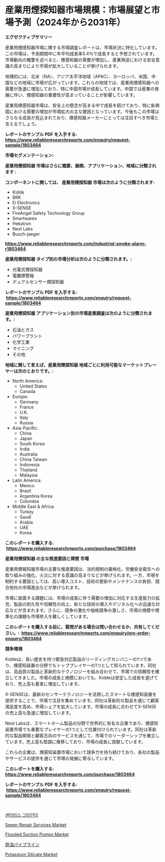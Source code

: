 <p><h1>産業用煙探知器市場規模：市場展望と市場予測（2024年から2031年）</h1></p><p><strong>エグゼクティブサマリー</strong></p>
<p><p>産業用煙感知器市場に関する市場調査レポートは、市場状況に特化しています。この市場は、予測期間中に年平均成長率5.4％で成長すると予想されています。市場動向の概要を述べると、煙感知器の需要が増加し、産業用途における安全意識の高まりにより市場が拡大していることが挙げられます。</p><p>地理的には、北米（NA）、アジア太平洋地域（APAC）、ヨーロッパ、米国、中国などの地域に市場が広がっています。これらの地域では、産業用煙感知器への需要が急速に増加しており、特に中国市場が成長しています。中国では産業の発展に伴い、煙感知器の重要性が高まっていることが影響しています。</p><p>産業用煙感知器市場は、安全上の懸念が高まる中で成長を続けており、特に新興国における需要の増加が市場拡大の主な要因となっています。今後もこの市場はさらなる成長が見込まれており、煙感知器メーカーにとっては注目すべき市場と言えるでしょう。</p></p>
<p><strong>レポートのサンプル PDF を入手する: <a href="https://www.reliableresearchreports.com/enquiry/request-sample/1803464">https://www.reliableresearchreports.com/enquiry/request-sample/1803464</a></strong></p>
<p><strong>市場セグメンテーション:</strong></p>
<p><strong> 産業用煙探知器 市場はさらに概要、展開、アプリケーション、地域に分類されます :</strong></p>
<p><strong>コンポーネントに関しては、 産業用煙探知器 市場は次のように分類されます: &nbsp;</strong></p>
<p><ul><li>Kidde</li><li>BRK</li><li>Ei Electronics</li><li>X-SENSE</li><li>FireAngel Safety Technology Group</li><li>Smartwares</li><li>Hekatron</li><li>Nest Labs</li><li>Busch-jaeger</li></ul></p>
<p><strong><a href="https://www.reliableresearchreports.com/industrial-smoke-alarm-r1803464">https://www.reliableresearchreports.com/industrial-smoke-alarm-r1803464</a></strong></p>
<p><strong> 産業用煙探知器 タイプ別の市場分析は次のように分類されます。:</strong></p>
<p><ul><li>光電式煙探知器</li><li>電離煙警報</li><li>デュアルセンサー煙探知器</li></ul></p>
<p><strong>レポートのサンプル PDF を入手する: &nbsp;<a href="https://www.reliableresearchreports.com/enquiry/request-sample/1803464">https://www.reliableresearchreports.com/enquiry/request-sample/1803464</a></strong></p>
<p><strong> 産業用煙探知器 アプリケーション別の市場産業調査は次のように分類されます。:</strong></p>
<p><ul><li>石油とガス</li><li>パワープラント</li><li>化学工業</li><li>マイニング</li><li>その他</li></ul></p>
<p><strong>地域に関して言えば、産業用煙探知器 地域ごとに利用可能なマーケットプレーヤーは次のとおりです。:</strong></p>
<p><ul>
    <li>
        North America:
        <ul>
            <li>United States</li>
            <li>Canada</li>
        </ul>
    </li>
    <li>
        Europe:
        <ul>
            <li>Germany</li>
            <li>France</li>
            <li>U.K.</li>
            <li>Italy</li>
            <li>Russia</li>
        </ul>
    </li>
    <li>
        Asia-Pacific:
        <ul>
            <li>China</li>
            <li>Japan</li>
            <li>South Korea</li>
            <li>India</li>
            <li>Australia</li>
            <li>China Taiwan</li>
            <li>Indonesia</li>
            <li>Thailand</li>
            <li>Malaysia</li>
        </ul>
    </li>
    <li>
        Latin America:
        <ul>
            <li>Mexico</li>
            <li>Brazil</li>
            <li>Argentina Korea</li>
            <li>Colombia</li>
        </ul>
    </li>
    <li>
        Middle East & Africa:
        <ul>
            <li>Turkey</li>
            <li>Saudi</li>
            <li>Arabia</li>
            <li>UAE</li>
            <li>Korea</li>
        </ul>
    </li>
    </ul></p>
<p><strong>このレポートを購入する: &nbsp;<a href="https://www.reliableresearchreports.com/purchase/1803464">https://www.reliableresearchreports.com/purchase/1803464</a></strong></p>
<p><strong>産業用煙探知器 の主な推進要因と障壁 市場</strong></p>
<p><p>産業用煙報知器市場の主要な推進要因は、法的規制の厳格化、労働安全衛生への取り組みの強化、火災に対する意識の高まりなどが挙げられます。一方、市場を制約する要因としては、高い導入コスト、技術の更新やメンテナンスの負担、競合他社の市場進出などが挙げられます。</p><p>市場に直面する課題には、市場の成長に伴う需要の増加に対応する生産能力の拡充、製品の耐久性や信頼性の向上、新たな技術の導入やデジタル化への迅速な対応などが含まれます。さらに、競争の激化や価格競争の激しさ、市場の規模や標準化の課題も市場参入を難しくしています。</p></p>
<p><strong>このレポートを購入する前に、質問がある場合は問い合わせるか、共有してください。:&nbsp; <a href="https://www.reliableresearchreports.com/enquiry/pre-order-enquiry/1803464">https://www.reliableresearchreports.com/enquiry/pre-order-enquiry/1803464</a></strong></p>
<p><strong>競争環境</strong></p>
<p><p>Kiddeは、長い歴史を持つ緊急対応製品のリーディングカンパニーの1つであり、煙感知装置の分野でもトッププレイヤーの1つとして知られています。同社は、高品質の製品と革新的なテクノロジーを組み合わせて、市場での信頼性を確立してきました。市場の成長と規模においても、Kiddeは安定した成長を遂げており、売上高も着実に増加しています。</p><p>X-SENSEは、最新のセンサーテクノロジーを活用したスマートな煙感知装置を提供することで、市場で注目を集めています。同社は革新的な製品を通じて顧客満足度を高め、市場シェアを拡大しています。市場の成長に合わせてX-SENSEの売上高も急速に増加しています。</p><p>Nest Labsは、スマートホーム製品の分野で世界的に有名な企業であり、煙感知装置市場でも重要なプレイヤーの1つとして位置付けられています。同社は革新的な製品開発と顧客志向のサービスを通じて、市場でのリーダーシップを確立しています。売上高も堅調に推移しており、市場の成長に貢献しています。</p><p>これらの企業は、煙感知装置市場において競争力を持ち続けており、各社の製品やサービスの提供を通じて市場の発展に寄与しています。</p></p>
<p><strong>このレポートを購入する: &nbsp; <a href="https://www.reliableresearchreports.com/purchase/1803464">https://www.reliableresearchreports.com/purchase/1803464</a></strong></p>
<p><strong>レポートのサンプル PDF を入手する: &nbsp;<a href="https://www.reliableresearchreports.com/enquiry/request-sample/1803464">https://www.reliableresearchreports.com/enquiry/request-sample/1803464</a></strong><strong></strong></p>
<p>&nbsp;</p>
<p><p><a href="https://github.com/Tristiarton768456/Market-Research-Report-List-1/blob/main/503450831886.md">센터리스 그라인더</a></p><p><a href="https://three-jumbo-f6d.notion.site/Sewer-Repair-Services-Market-Insights-into-Market-CAGR-Market-Trends-and-Growth-Strategies-eebbcfd1313f46739eb187e5e1bb0477">Sewer Repair Services Market</a></p><p><a href="https://github.com/tamvrosiya/Market-Research-Report-List-3/blob/main/flooded-suction-pumps-market.md">Flooded Suction Pumps Market</a></p><p><a href="https://github.com/avbqbctihcbe2/Market-Research-Report-List-1/blob/main/492416734505.md">原油パイプライン</a></p><p><a href="https://issuu.com/reportprime-2/docs/potassium-silicate-market-size-2030.pptx">Potassium Silicate Market</a></p></p>